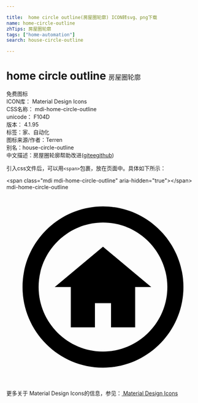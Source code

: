 ```yaml
---

title:  home circle outline(房屋圈轮廓) ICON转svg、png下载
name: home-circle-outline
zhTips: 房屋圈轮廓
tags: ["home-automation"]
search: house-circle-outline

---
```


# home circle outline  <small style="font-size: 60%;font-weight: 100">房屋圈轮廓</small>


<div class="detail-page">
<p>
<span><span class="badge-success badge">免费图标</span> </span>
<br/>
<span>
ICON库：
<span class="badge-secondary badge">Material Design Icons</span> 
</span>
<br/>
<span>
CSS名称：
<span class="badge-secondary badge">mdi-home-circle-outline</span> 
</span>
<br/>
<span>
unicode：
<span class="badge-secondary badge">F104D</span> 
<copy-btn content='F104D' btn-title=""></copy-btn>
<copy-btn :content='String.fromCodePoint(parseInt("F104D", 16))' btn-title="复制U"></copy-btn>
</span>
<br/>
<span>
版本：
<span class="badge-secondary badge">4.1.95</span> 
</span><br/><span>标签：<span class="badge-light badge"><router-link to="/tags/home-automation.html">家、自动化</router-link></span></span>
<br/>
<span>图标来源/作者：<span class="badge-light badge">Terren</span></span> 
<br/>
<span>别名：<span class="badge-light badge">house-circle-outline</span></span><br/><span class="zh-detail">中文描述：<span class="badge-primary badge">房屋圈轮廓</span><span class="help-link"><span>帮助改进</span>(<a href="https://gitee.com/liuwave/icon-helper/edit/master/json/material/home-circle-outline.json" target="_blank" rel="noopener noreferrer">gitee</a><a href="https://github.com/liuwave/icon-helper/edit/master/json/material/home-circle-outline.json" target="_blank" rel="noopener noreferrer">github</a></span>)</span><br/>
</p>
</div>
<div class="alert alert-dark">
  <i class="mdi mdi-home-circle-outline mdi-48px"></i>
  <i class="mdi mdi-home-circle-outline mdi-36px"></i>
  <i class="mdi mdi-home-circle-outline mdi-24px"></i>
  <i class="mdi mdi-home-circle-outline mdi-18px"></i>
</div>
<div>
  <p>引入css文件后，可以用<code>&lt;span&gt;</code>包裹，放在页面中。具体如下所示：    
  </p>
  <div class="alert alert-primary" style="font-size: 14px">
    &lt;span class="mdi mdi-home-circle-outline" aria-hidden="true"&gt;&lt;/span&gt;
    <copy-btn content='<span class="mdi mdi-home-circle-outline" aria-hidden="true"></span>'></copy-btn>
  </div>
  <div class="alert alert-secondary">
    <i class="mdi mdi-home-circle-outline"
    style="font-size: 24px"
    aria-hidden="true"></i> mdi-home-circle-outline
    <copy-btn content="mdi-home-circle-outline" btn-title="复制图标名称"></copy-btn>
  </div>
</div>
<div id="svg" class="svg-wrap">
<svg xmlns="http://www.w3.org/2000/svg" viewBox="0 0 24 24"><path d="M12 20C7.6 20 4 16.4 4 12S7.6 4 12 4 20 7.6 20 12 16.4 20 12 20M12 2C6.5 2 2 6.5 2 12S6.5 22 12 22 22 17.5 22 12 17.5 2 12 2M11 14H13V17H16V12H18L12 7L6 12H8V17H11V14" /></svg>
</div>
<detail full-name='mdi-home-circle-outline'></detail>
    
<div><p>更多关于 Material Design Icons的信息，参见：<a target="_blank" href="https://iconhelper.cn/material.html"> Material Design Icons</a>
</p></div>
